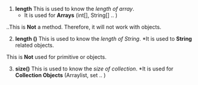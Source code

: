 1. **length**
  This is used to know the _length of array_. 
     * It is used for **Arrays** (int[], String[] .. ) 
   
  ..This is **Not** a method. Therefore, it will not work with objects. 

2. **length ()**
  This is used to know the _length of String_.
    *It is used to **String** related objects.
  
 This is **Not** used for primitive or objects. 

 
3. **size()**
  This is used to know the _size of collection_.
    *It is used for **Collection Objects** (Arraylist, set .. )
